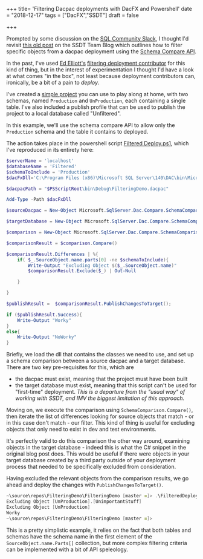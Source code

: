 +++
title=  'Filtering Dacpac deployments with DacFX and Powershell'
date =  "2018-12-17"
tags = ["DacFX","SSDT"]
draft = false

+++

Prompted by some discussion on the [SQL Community Slack](https://sqlps.io/slack/), I thought I'd revisit [this old post](https://blogs.msdn.microsoft.com/ssdt/2016/09/20/schema-compare-in-sqlpackage-and-the-data-tier-application-framework-dacfx/) on the SSDT Team Blog which outlines how to filter specific objects from a dacpac deployment using the [Schema Compare API](https://docs.microsoft.com/en-us/dotnet/api/microsoft.sqlserver.dac.compare?view=sql-dacfx-140.3881.1).

In the past, I've used [Ed Elliott's](https://the.agilesql.club/) [filtering deployment contributor](https://github.com/GoEddie/DeploymentContributorFilterer) for this kind of thing, but in the interest of experimentation I thought I'd have a look at what comes "in the box", not least because deployment contributors can, ironically, be a bit of a pain to _deploy_.

I've created a [simple project](https://github.com/arapaima-uk/FilteringDemo/tree/master/FilteringDemo) you can use to play along at home, with two schemas, named `Production` and `UnProduction`, each containing a single table. I've also included a publish profile that can be used to publish the project to a local database called "Unfiltered".

In this example, we'll use the schema compare API to allow only the `Production` schema and the table it contains to deployed.

The action takes place in the powershell script [Filtered Deploy.ps1](https://github.com/arapaima-uk/FilteringDemo/blob/master/FilteringDemo/FilteredDeploy.ps1), which I've reproduced in its entirety here:

``` powershell
$serverName = 'localhost'
$databaseName = 'Filtered'
$schemaToInclude = 'Production'
$dacFxDll='C:\Program Files (x86)\Microsoft SQL Server\140\DAC\bin\Microsoft.SqlServer.Dac.Extensions.dll'

$dacpacPath = "$PSScriptRoot\bin\Debug\FilteringDemo.dacpac"

Add-Type -Path $dacFxDll

$sourceDacpac = New-Object Microsoft.SqlServer.Dac.Compare.SchemaCompareDacpacEndpoint($dacpacPath);

$targetDatabase = New-Object Microsoft.SqlServer.Dac.Compare.SchemaCompareDatabaseEndpoint("Data Source=$serverName;Initial Catalog=$databaseName;Integrated Security=True;")

$comparison = New-Object Microsoft.SqlServer.Dac.Compare.SchemaComparison($sourceDacpac, $targetDatabase)

$comparisonResult = $comparison.Compare()

$comparisonResult.Differences | %{
	if( $_.SourceObject.name.parts[0] -ne $schemaToInclude){
		Write-Output "Excluding Object $($_.SourceObject.name)"
		$comparisonResult.Exclude($_) | Out-Null

	}

}

$publishResult =  $comparisonResult.PublishChangesToTarget();

if ($publishResult.Success){
	Write-Output "Worky"
}
else{
	Write-Output "NoWorky"
}

```
Briefly, we load the dll that contains the classes we need to use, and set up a schema comparison between a source dacpac and a target database. There are two key pre-requisites for this, which are

* the dacpac must exist, meaning that the project must have been built
* the target database must exist, meaning that this script can't be used for "first-time" deployment. _This is a departure from the "usual way" of working with SSDT, and IMV the biggest limitation of this approach._
  
Moving on, we execute the comparison using `SchemaComparison.Compare()`, then iterate the list of differences looking for source objects that match - or in this case don't match - our filter.  This kind of thing is useful for excluding objects that only need to exist in dev and test environments.

It's perfectly valid to do this comparison the other way around, examining objects in the target database - indeed this is what the C# snippet in the original blog post does. This would be useful if there were objects in your target database created by a third party outside of your deployment process that needed to be specifically excluded from consideration.

Having excluded the relevant objects from the comparison results, we go ahead and deploy the changes with `PublishChangesToTarget()`.

``` powershell
~\source\repos\FilteringDemo\FilteringDemo [master ≡]> .\FilteredDeploy.ps1
Excluding Object [UnProduction].[UnimportantStuff]
Excluding Object [UnProduction]
Worky
~\source\repos\FilteringDemo\FilteringDemo [master ≡]>
```

This is a pretty simplistic example, it relies on the fact that both tables and schemas have the schema name in the first element of the `SourceObject.name.Parts[]` collection, but more complex filtering criteria can be implemented with a bit of API speleology.